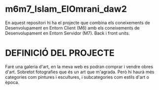 # m6m7_Islam_ElOmrani_daw2

En aquest repositori hi ha el projecte que combina els coneixements de Desenvolupament en Entorn Client (M6) amb els coneixements
de Desenvolupament en Entorn Servidor (M7). Back i front units.

# DEFINICIÓ DEL PROJECTE
Faré una galeria d'art, en la meva web es podran comprar i vendre obres d'art. Sobretot fotografies que és un art que m'agrada.
Però hi haurà més categories com pintures i escultures, i subcategories com estils d'art o època.
